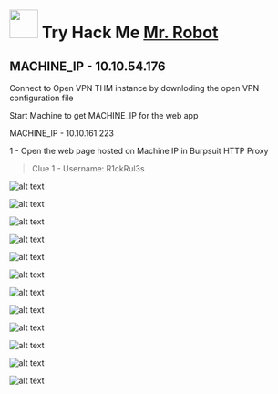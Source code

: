 

<h1 align="left"><img src="" width="50px">
    <strong>
        Try Hack Me
            <a href="">
                Mr. Robot
            </a>
    </strong>
</h1>


<h2 align="left">
    <strong>
        MACHINE_IP - 10.10.54.176
    </strong>
</h2>


Connect to Open VPN THM instance by downloding the open VPN configuration file

Start Machine to get MACHINE_IP for the web app

MACHINE_IP - 10.10.161.223


1 - Open the web page hosted on Machine IP in Burpsuit HTTP Proxy



> Clue 1 - Username: R1ckRul3s

![alt text](../statics/image-7.png)

![alt text](../statics/image-8.png)

![alt text](../statics/image-9.png)

![alt text](../statics/image-10.png)

![alt text](../statics/image-11.png)

![alt text](../statics/image-13.png)

![alt text](../statics/image-14.png)

![alt text](../statics/image-15.png)

![alt text](../statics/image-16.png)

![alt text](../statics/image-17.png)

![alt text](../statics/image-18.png)

![alt text](../statics/image-12.png)